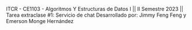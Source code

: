 ITCR - CE1103 - Algoritmos Y Estructuras de Datos I || II Semestre 2023 || Tarea extraclase #1: Servicio de chat
Desarrollado por: Jimmy Feng Feng y Emerson Monge Hernández
